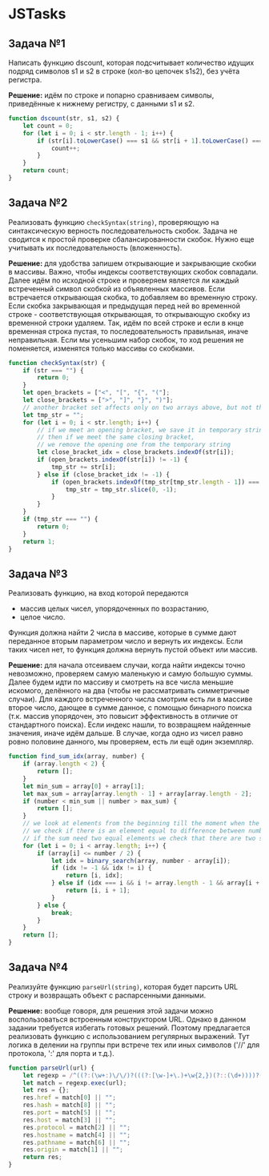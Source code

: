 # JSTasks
## Задача №1
Написать функцию dscount, которая подсчитывает количество идущих подряд символов s1 и s2 в строке (кол-во цепочек s1s2), без учёта регистра.

**Решение:** идём по строке и попарно сравниваем символы, приведённые к нижнему регистру, с данными s1 и s2.

```javascript
function dscount(str, s1, s2) {
    let count = 0;
    for (let i = 0; i < str.length - 1; i++) {
        if (str[i].toLowerCase() === s1 && str[i + 1].toLowerCase() === s2) {
            count++;
        }
    }
    return count;
}
```

## Задача №2
Реализовать функцию ```checkSyntax(string)```, проверяющую на синтаксическую верность последовательность скобок. Задача не сводится к простой проверке сбалансированности скобок. Нужно еще учитывать их последовательность (вложенность).

**Решение:** для удобства запишем открывающие и закрывающие скобки в массивы. Важно, чтобы индексы соответствующих скобок совпадали. Далее идём по исходной строке и проверяем является ли каждый встреченный символ скобкой из объявленных массивов. Если встречается открывающая скобка, то добавляем во временную строку. Если скобка закрывающая и предыдущая перед ней во временной строке - соответствующая открывающая, то открывающую скобку из временной строки удаляем. Так, идём по всей строке и если в кнце временная строка пустая, то последовательность правильная, иначе неправильная. Если мы усеньшим набор скобок, то ход решения не поменяется, изменятся только массивы со скобками.

```javascript
function checkSyntax(str) {
    if (str === "") {
        return 0;
    }
    let open_brackets = ["<", "[", "{", "("];
    let close_brackets = [">", "]", "}", ")"];
    // another bracket set affects only on two arrays above, but not the solution itself
    let tmp_str = "";
    for (let i = 0; i < str.length; i++) {
        // if we meet an opening bracket, we save it in temporary string,
        // then if we meet the same closing bracket,
        // we remove the opening one from the temporary string
        let close_bracket_idx = close_brackets.indexOf(str[i]);
        if (open_brackets.indexOf(str[i]) != -1) {
            tmp_str += str[i];
        } else if (close_bracket_idx != -1) {
            if (open_brackets.indexOf(tmp_str[tmp_str.length - 1]) === close_bracket_idx) {
                tmp_str = tmp_str.slice(0, -1);
            }
        }
    }
    if (tmp_str === "") {
        return 0;
    }
    return 1;
}
```

## Задача №3
Реализовать функцию, на вход которой передаются
* массив целых чисел, упорядоченных по возрастанию,
* целое число. 

Функция должна найти 2 числа в массиве, которые в сумме дают переданное вторым параметром число и вернуть их индексы. Если таких чисел нет, то функция должна вернуть пустой объект или массив.

**Решение:** для начала отсеиваем случаи, когда найти индексы точно невозможно, проверяем самую маленькую и самую большую суммы. Далее будем идти по массиву и смотреть на все числа меньшие искомого, делённого на два (чтобы не рассматривать симметричные случаи). Для каждого встреченного числа смотрим есть ли в массиве второе число, дающее в сумме данное, с помощью бинарного поиска (т.к. массив упорядочен, это повысит эффективность в отличие от стандартного поиска). Если индекс нашли, то возвращяем найденные значения, иначе идём дальше. В случае, когда одно из чисел равно ровно половине данного, мы проверяем, есть ли ещё один экземпляр.

```javascript
function find_sum_idx(array, number) {
    if (array.length < 2) {
        return [];
    }
    let min_sum = array[0] + array[1];
    let max_sum = array[array.length - 1] + array[array.length - 2];
    if (number < min_sum || number > max_sum) {
        return [];
    }
    // we look at elements from the beginning till the moment when the current element is bigger than number/2
    // we check if there is an element equal to difference between number and current element in the array
    // if the sum need two equal elements we check that there are two similar numbers in the array
    for (let i = 0; i < array.length; i++) {
        if (array[i] <= number / 2) {
            let idx = binary_search(array, number - array[i]);
            if (idx != -1 && idx != i) {
                return [i, idx];
            } else if (idx === i && i != array.length - 1 && array[i + 1] === array[i]) {
                return [i, i + 1];
            }
        } else {
            break;
        }
    }
    return [];
}
```

## Задача №4
Реализуйте функцию ```parseUrl(string)```, которая будет парсить URL строку и возвращать объект с распарсенными данными.

**Решение:** вообще говоря, для решения этой задачи можно воспользоваться встроенным конструктором URL. Однако в данном задании требуется избегать готовых решений. Поэтому предлагается реализовать функцию с использованием регулярных выражений. Тут логика в делении на группы при встрече тех или иных символов ('//' для протокола, ':' для порта и т.д.).

```javascript
function parseUrl(url) {
    let regexp = /^((?:(\w+:)\/\/)?(((?:[\w-]+\.)+\w{2,})(?::(\d+))))?([\/\w.-]*)*(?:\?([^#]*))?(#.*)?$/;
    let match = regexp.exec(url);
    let res = {};
    res.href = match[0] || "";
    res.hash = match[8] || "";
    res.port = match[5] || "";
    res.host = match[3] || "";
    res.protocol = match[2] || "";
    res.hostname = match[4] || "";
    res.pathname = match[6] || "";
    res.origin = match[1] || "";
    return res;
}
```